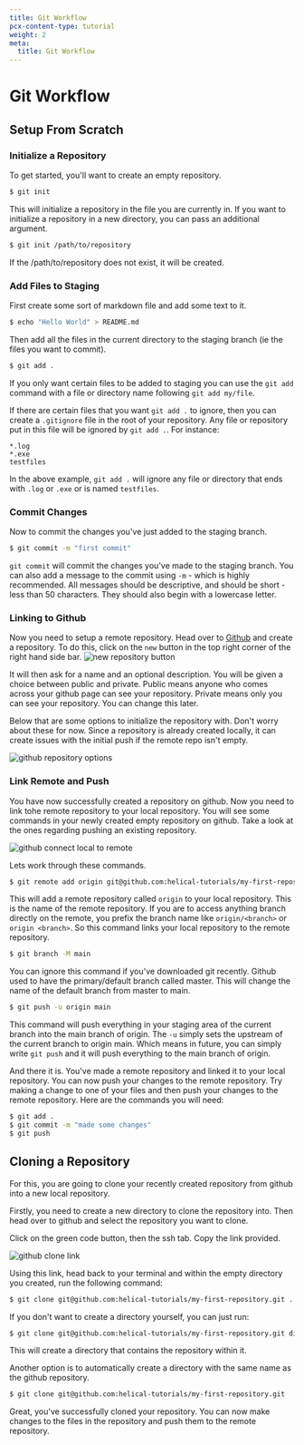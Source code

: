 ```yaml
---
title: Git Workflow
pcx-content-type: tutorial
weight: 2
meta:
  title: Git Workflow
---
```


# Git Workflow

## Setup From Scratch

### Initialize a Repository

To get started, you'll want to create an empty repository.

```sh
$ git init
```

This will initialize a repository in the file you are currently in. If you want to initialize a repository in a new directory, you can pass an additional argument.

```sh
$ git init /path/to/repository
```

If the /path/to/repository does not exist, it will be created.

### Add Files to Staging

First create some sort of markdown file and add some text to it.

```sh
$ echo "Hello World" > README.md
```

Then add all the files in the current directory to the staging branch (ie the files you want to commit).

```sh
$ git add .
```

If you only want certain files to be added to staging you can use the `git add` command with a file or directory name following `git add my/file`.

If there are certain files that you want `git add .` to ignore, then you can create a `.gitignore` file in the root of your repository. Any file or repository put in this file will be ignored by `git add .`.
For instance:

```
*.log
*.exe
testfiles
```

In the above example, `git add .` will ignore any file or directory that ends with `.log` or `.exe` or is named `testfiles`.

### Commit Changes

Now to commit the changes you've just added to the staging branch.

```sh
$ git commit -m "first commit"
```

`git commit` will commit the changes you've made to the staging branch. You can also add a message to the commit using `-m` - which is highly recommended. All messages should be descriptive, and should be short - less than 50 characters. They should also begin with a lowercase letter.

### Linking to Github

Now you need to setup a remote repository. Head over to [Github](https://github.com/) and create a repository. To do this, click on the `new` button in the top right corner of the right hand side bar.
![new repository button](../images/github-new-repo-button.png)

It will then ask for a name and an optional description. You will be given a choice between public and private. Public means anyone who comes across your github page can see your repository. Private means only you can see your repository. You can change this later.

Below that are some options to initialize the repository with. Don't worry about these for now. Since a repository is already created locally, it can create issues with the initial push if the remote repo isn't empty.

![github repository options](../images/github-initialize-options.png)

### Link Remote and Push

You have now successfully created a repository on github. Now you need to link tohe remote repository to your local repository. You will see some commands in your newly created empty repository on github. Take a look at the ones regarding pushing an existing repository.

![github connect local to remote](../images/github-connect-remote.png)

Lets work through these commands.

```sh
$ git remote add origin git@github.com:helical-tutorials/my-first-repository.git
```

This will add a remote repository called `origin` to your local repository. This is the name of the remote repository. If you are to access anything branch directly on the remote, you prefix the branch name like `origin/<branch>` or `origin <branch>`. So this command links your local repository to the remote repository.

```sh
$ git branch -M main
```

You can ignore this command if you've downloaded git recently. Github used to have the primary/default branch called master. This will change the name of the default branch from master to main.

```sh
$ git push -u origin main
```

This command will push everything in your staging area of the current branch into the main branch of origin. The `-u` simply sets the upstream of the current branch to origin main. Which means in future, you can simply write `git push` and it will push everything to the main branch of origin.

And there it is. You've made a remote repository and linked it to your local repository. You can now push your changes to the remote repository. Try making a change to one of your files and then push your changes to the remote repository. Here are the commands you will need:

```sh
$ git add .
$ git commit -m "made some changes"
$ git push
```

## Cloning a Repository

For this, you are going to clone your recently created repository from github into a new local repository.

Firstly, you need to create a new directory to clone the repository into. Then head over to github and select the repository you want to clone.

Click on the green code button, then the ssh tab. Copy the link provided.

![github clone link](../images/github-clone-code.png)

Using this link, head back to your terminal and within the empty directory you created, run the following command:

```sh
$ git clone git@github.com:helical-tutorials/my-first-repository.git .
```

If you don't want to create a directory yourself, you can just run:

```sh
$ git clone git@github.com:helical-tutorials/my-first-repository.git directoryName
```

This will create a directory that contains the repository within it.

Another option is to automatically create a directory with the same name as the github repository.

```sh
$ git clone git@github.com:helical-tutorials/my-first-repository.git
```

Great, you've successfully cloned your repository. You can now make changes to the files in the repository and push them to the remote repository.
